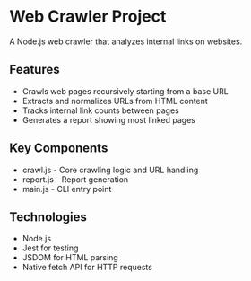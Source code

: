 # Web Crawler Project

A Node.js web crawler that analyzes internal links on websites.

## Features

- Crawls web pages recursively starting from a base URL
- Extracts and normalizes URLs from HTML content
- Tracks internal link counts between pages
- Generates a report showing most linked pages

## Key Components
  - crawl.js - Core crawling logic and URL handling
  - report.js - Report generation
  - main.js - CLI entry point

## Technologies
  - Node.js
  - Jest for testing
  - JSDOM for HTML parsing
  - Native fetch API for HTTP requests
